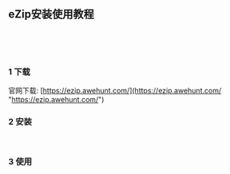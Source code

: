 ## eZip安装使用教程  

​    

​    

### 1 下载  

官网下载: [https://ezip.awehunt.com/](https://ezip.awehunt.com/ "https://ezip.awehunt.com/")   

### 2 安装  

​    

### 3 使用  



